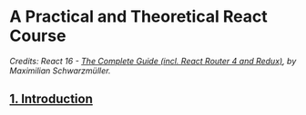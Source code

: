 # A Practical and Theoretical React Course

*Credits: React 16 - [The Complete Guide (incl. React Router 4 and Redux)](https://www.packtpub.com/application-development/react-16-complete-guide-incl-react-router-4-and-redux-video), by Maximilian Schwarzmüller.*

## [1. Introduction](./md/introduction/introduction.md)